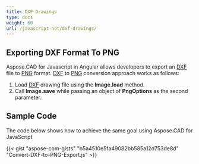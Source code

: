 ```yaml
---
title: DXF Drawings
type: docs
weight: 60
url: /javascript-net/dxf-drawings/
---
```


## **Exporting DXF Format To PNG**

Aspose.CAD for Javascript in Angular allows developers to export an [DXF](https://docs.fileformat.com/cad/dxf/) file to [PNG](https://docs.fileformat.com/image/png/) format.
[DXF](https://docs.fileformat.com/cad/dxf/) to [PNG](https://docs.fileformat.com/image/png/) conversion approach works as follows:

1. Load [DXF](https://docs.fileformat.com/cad/dxf/) drawing file using the **Image.load** method.
1. Call **Image.save** while passing an object of **PngOptions** as the second parameter.

## Sample Code

The code below shows how to achieve the same goal using Aspose.CAD for JavaScript

{{< gist "aspose-com-gists" "b5a4510e5fa49082bb585a12d753de8d" "Convert-DXF-to-PNG-Export.js" >}}

